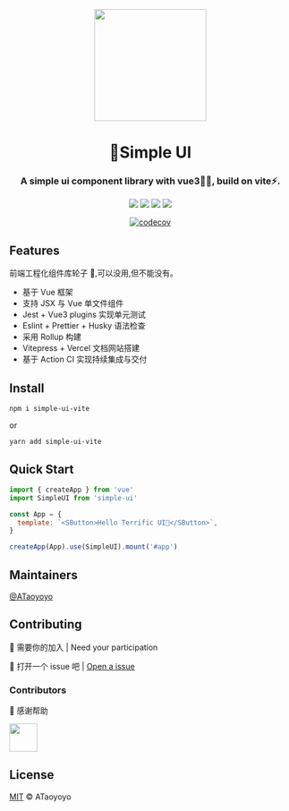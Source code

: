 <div align="center">
<img style="width:200px;" src="https://user-images.githubusercontent.com/39755480/188309691-4c8bb404-ea86-4f8c-8a75-03a97ff28b79.png" />
</div>

<h1 align="center">🔧Simple UI</h1>
<h3 align="center">A simple ui component library with vue3🏴‍☠️, build on vite⚡.</h3>
<div align="center">
  <img src="https://img.shields.io/github/issues/ATaoyoyo/t-ui" />
  <img src="https://img.shields.io/github/forks/ATaoyoyo/t-ui" />
  <img src="https://img.shields.io/github/stars/ATaoyoyo/t-ui" />
  <img src="https://img.shields.io/github/license/ATaoyoyo/t-ui" />

  [![codecov](https://codecov.io/gh/ATaoyoyo/simple-ui/branch/main/graph/badge.svg?token=VVDHCRFSAM)](https://codecov.io/gh/ATaoyoyo/simple-ui)

</div>

## Features

前端工程化组件库轮子 🚗,可以没用,但不能没有。

- 基于 Vue 框架
- 支持 JSX 与 Vue 单文件组件
- Jest + Vue3 plugins 实现单元测试
- Eslint + Prettier + Husky 语法检查
- 采用 Rollup 构建
- Vitepress + Vercel 文档网站搭建
- 基于 Action CI 实现持续集成与交付

## Install

```shell
npm i simple-ui-vite
```

or

```shell
yarn add simple-ui-vite
```

## Quick Start

```js
import { createApp } from 'vue'
import SimpleUI from 'simple-ui'

const App = {
  template: `<SButton>Hello Terrific UI👋</SButton>`,
}

createApp(App).use(SimpleUI).mount('#app')
```

## Maintainers

[@ATaoyoyo](https://github.com/ATaoyoyo)

## Contributing

🤝 需要你的加入 | Need your participation

🤔 打开一个 issue 吧 | [Open a issue](https://github.com/ATaoyoyo/t-ui/issues/new)

### Contributors

🙏 感谢帮助

<a href="https://github.com/ATaoyoyo"><img width=50 src="https://avatars.githubusercontent.com/u/39755480?v=4" /></a>

## License

[MIT](https://github.com/ataoyoyo/t-ui/blob/main/license) © ATaoyoyo
